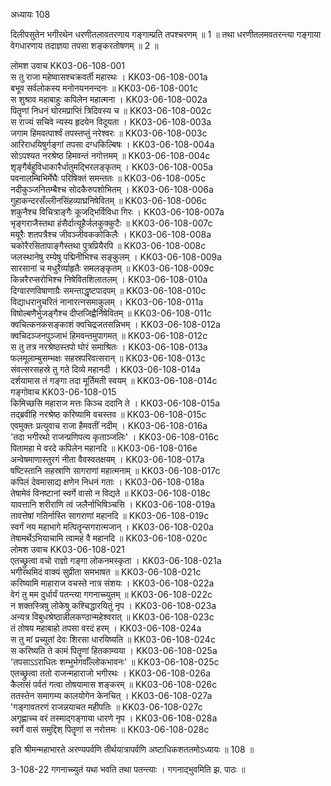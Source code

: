 अध्यायः 108

दिलीपसुतेन भगीरथेन धरणीतलावतरणाय गङ्गाम्प्रति तपश्चरणम् ॥ 1 ॥ तथा धरणीतलमवतरन्त्या गङ्गाया वेगधारणाय तदाज्ञया तपसा शङ्करतोषणम् ॥ 2 ॥

लोमश उवाच 	KK03-06-108-001  
स तु राजा महेष्वासश्चक्रवर्ती महारथः ।	KK03-06-108-001a  
बभूव सर्वलोकस्य मनोनयननन्दनः ॥	KK03-06-108-001c  
स शुश्राव महाबाहुः कपिलेन महात्मना ।	KK03-06-108-002a  
पितॄणां निधनं घोरमप्राप्तिं त्रिदिवस्य च ॥	KK03-06-108-002c  
स राज्यं सचिवे न्यस्य हृदयेन विदूयता ।	KK03-06-108-003a  
जगाम हिमवत्पार्श्वं तपस्तप्तुं नरेश्वरः ॥	KK03-06-108-003c  
आरिराधयिषुर्गङ्गां तपसा दग्धकिल्बिषः ।	KK03-06-108-004a  
सोऽपश्यत नरश्रेष्ठ  हिमवन्तं नगोत्तमम् ॥	KK03-06-108-004c  
शृङ्गैर्बहुविधाकारैर्धातुमद्भिरलङ्कृतम् ।	KK03-06-108-005a  
पवनालम्बिभिर्मेघैः परिषिक्तं समन्ततः ॥	KK03-06-108-005c  
नदीकुञ्जनितम्बैश्च सोदकैरुपशोभितम् ।	KK03-06-108-006a  
गुहाकन्दरसँल्लीनसिंहव्याघ्रनिषेवितम् ॥	KK03-06-108-006c  
शकुनैश्च विचित्राङ्गैः कूजद्भिर्विविधा गिरः ।	KK03-06-108-007a  
भृङ्गराजैस्तथा हंसैर्दात्यूहैर्जलकुक्कुटैः ॥	KK03-06-108-007c  
मयूरैः शतपत्रैश्च जीवञ्जीवककोकिलैः ।	KK03-06-108-008a  
चकोरैरसितापाङ्गैस्तथा पुत्रप्रियैरपि ॥	KK03-06-108-008c  
जलस्थानेषु रम्येषु पद्मिनीभिश्च सङ्कुलम् ।	KK03-06-108-009a  
सारसानां च मधुरैर्व्याहृतैः समलङ्कृतम् ॥	KK03-06-108-009c  
किन्नरैरप्सरोभिश्च निषेवितशिलातलम् ।	KK03-06-108-010a  
दिग्वारणविषाणाग्रैः समन्ताद्धृष्टपादपम् ॥	KK03-06-108-010c  
विद्याधरानुचरितं नानारत्नसमाकुलम् ।	KK03-06-108-011a  
विषोल्बणैर्भुजङ्गैश्च दीप्तजिह्वैर्निषेवितम् ॥	KK03-06-108-011c  
क्वचित्कनकसङ्काशं क्वचिद्रजतसन्निभम् ।	KK03-06-108-012a  
क्वचिदञ्जनपुञ्जाभं हिमवन्तमुपागमत् ॥	KK03-06-108-012c  
स तु तत्र नरश्रेष्ठस्तपो घोरं समाश्रितः ।	KK03-06-108-013a  
फलमूलाम्बुसम्भक्षः सहस्रपरिवत्सरान् ॥	KK03-06-108-013c  
संवत्सरसहस्रे तु गते दिव्ये महानदी ।	KK03-06-108-014a  
दर्शयामास तं गङ्गा तदा मूर्तिमती स्वयम् ॥	KK03-06-108-014c  
गङ्गोवाच 	KK03-06-108-015  
किमिच्छसि महाराज मत्तः किञ्च ददानि ते ।	KK03-06-108-015a  
तद्ब्रवीहि नरश्रेष्ठ करिष्यामि वचस्तव ॥	KK03-06-108-015c  
एवमुक्तः प्रत्युवाच राजा हैमवतीं नदीम् ।	KK03-06-108-016a  
\'तदा भगीरथो राजन्प्रणिपत्य कृताञ्जलिः\' ।	KK03-06-108-016c  
पितामहा मे वरदे कपिलेन महानदि ॥	KK03-06-108-016e  
अन्वेषमाणास्तुरगं नीता वैवस्वतक्षयम् ।	KK03-06-108-017a  
षष्टिस्तानि सहस्राणि सागराणां महात्मनाम् ॥	KK03-06-108-017c  
कपिलं देवमासाद्य क्षणेन निधनं गताः ।	KK03-06-108-018a  
तेषामेवं विनष्टानां स्वर्गे वासो न विद्यते ॥	KK03-06-108-018c  
यावत्तानि शरीराणि त्वं जलैर्नाभिषिञ्चसि ।	KK03-06-108-019a  
तावत्तेषां गतिर्नास्ति सागराणां महानदि ॥	KK03-06-108-019c  
स्वर्गं नय महाभागे मत्पितॄन्सगरात्मजान् ।	KK03-06-108-020a  
तेषामर्थेऽभियाचामि त्वामहं वै महानदि ॥	KK03-06-108-020c  
लोमश उवाच 	KK03-06-108-021  
एतच्छ्रुत्वा वचो राज्ञो गङ्गा लोकनमस्कृता ।	KK03-06-108-021a  
भगीरथमिदं वाक्यं सुप्रीता समभाषत ॥	KK03-06-108-021c  
करिष्यामि माहाराज वचस्ते नात्र संशयः ।	KK03-06-108-022a  
वेगं तु मम दुर्धार्यं पतन्त्या गगनाच्च्युतम् ॥	KK03-06-108-022c  
न शक्तस्त्रिषु लोकेषु कश्चिद्धारयितुं नृप ।	KK03-06-108-023a  
अन्यत्र विबुधश्रेष्ठान्नीलकण्ठान्महेश्वरात् ॥	KK03-06-108-023c  
तं तोषय महाबाहो तपसा वरदं हरम् ।	KK03-06-108-024a  
स तु मां प्रच्युतां देवः शिरसा धारयिष्यति ॥	KK03-06-108-024c  
स करिष्यति ते कामं पितॄणां हितकाम्यया ।	KK03-06-108-025a  
\'तपसाऽऽराधितः शम्भुर्भगर्वाँल्लोकभावनः\' ॥	KK03-06-108-025c  
एतच्छ्रुत्वा ततो राजन्महाराजो भगीरथः ।	KK03-06-108-026a  
कैलासं पर्वतं गत्वा तोषयामास शङ्करम् ॥	KK03-06-108-026c  
ततस्तेन समागम्य कालयोगेन केनचित् ।	KK03-06-108-027a  
\'गङ्गावतरणं राजन्नयाचत महीपतिः ॥	KK03-06-108-027c  
अगृह्णाच्च वरं तस्माद्गङ्गाया धारणे नृप ।	KK03-06-108-028a  
स्वर्गे वासं समुद्दिश् पितॄणां स नरोत्तमः ॥	KK03-06-108-028c  

इति श्रीमन्महाभारते अरण्यपर्वणि तीर्थयात्रापर्वणि अष्टाधिकशततमोऽध्यायः ॥ 108 ॥

3-108-22 गगनाच्च्युतं यथा भवति तथा पतन्त्याः । गगनाद्भुवमिति झ. पाठः ॥
